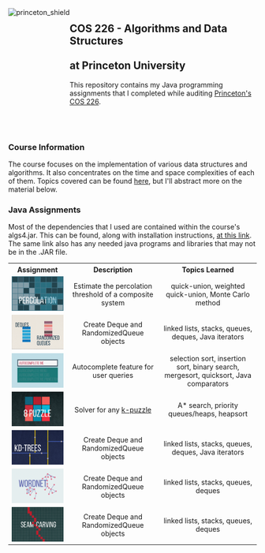  <img src="https://www.cs.princeton.edu/courses/archive/spring20/cos226/images/princeton-shield.gif" alt=princeton_shield align=left height=210 />  

 ## COS 226 - Algorithms and Data Structures<br></br>at Princeton University  
 
 This repository contains my Java programming assignments that I completed while auditing [Princeton's COS 226](https://www.cs.princeton.edu/courses/archive/spring20/cos226/syllabus.php).
 <br></br>
 <br></br>
 ### Course Information
 The course focuses on the implementation of various data structures and algorithms. It also concentrates on the time and space complexities of each of them.
 Topics covered can be found [here](https://www.cs.princeton.edu/courses/archive/spring20/cos226/lectures.php), but I'll abstract more on the material below.  
 
 ### Java Assignments
 Most of the dependencies that I used are contained within the course's algs4.jar. This can be found, along with installation instructions, [at this link](https://algs4.cs.princeton.edu/code). The same link also has any needed java programs and libraries that may not be in the .JAR file.
 
 <table style="width:100%">
  <tr>
    <th>Assignment</th>
    <th>Description</th>
    <th>Topics Learned</th>
  </tr>
  <tr>
    <td>
     <a href="https://github.com/ryanalbertson/COS226_Princeton_University/tree/master/Assignment1">
       <img src="./Assignment1/resources/logo.png" width = 200>
     </a>       
    </td>
    <td>
      <div align="center"> Estimate the percolation threshold of a composite system </div>
    </td>
    <td> 
      <div align="center"> quick-union, weighted quick-union, Monte Carlo method </div>
    </td>
  </tr>
  <tr>
    <td>
      <a href="https://github.com/ryanalbertson/COS226_Princeton_University/tree/master/Assignment2">
        <img src="./Assignment2/resources/logo.png" width = 200>
      </a>       
    </td>
    <td>
      <div align="center"> Create Deque and RandomizedQueue objects </div>
    </td>
    <td>
      <div align="center"> linked lists, stacks, queues, deques, Java iterators </div>
    </td>
  </tr>
   <tr>
    <td>
      <a href="https://github.com/ryanalbertson/COS226_Princeton_University/tree/master/Assignment3">
        <img src="./Assignment3/resources/logo.png" width = 200>
      </a>       
    </td>
    <td>
      <div align="center"> Autocomplete feature for user queries </div>
    </td>
    <td>
      <div align="center"> selection sort, insertion sort, binary search, mergesort, quicksort, Java comparators </div>
    </td>
  </tr>
   <tr>
    <td>
      <a href="https://github.com/ryanalbertson/COS226_Princeton_University/tree/master/Assignment4">
        <img src="./Assignment4/resources/logo.png" width = 200>
      </a>       
    </td>
    <td>
      <div align="center"> Solver for any <a href="https://en.wikipedia.org/wiki/15_puzzle" title="k-puzzle"> k-puzzle </a> </div>
    </td>
    <td>
     <div align="center"> A* search, priority queues/heaps, heapsort </div>
    </td>
  </tr>
   <tr>
    <td>
      <a href="https://github.com/ryanalbertson/COS226_Princeton_University/tree/master/Assignment5">
        <img src="./Assignment5/resources/logo.png" width = 200>
      </a>       
    </td>
    <td>
      <div align="center"> Create Deque and RandomizedQueue objects </div>
    </td>
    <td>
      <div align="center"> linked lists, stacks, queues, deques, Java iterators </div>
    </td>
  </tr>
   <tr>
    <td>
      <a href="https://github.com/ryanalbertson/COS226_Princeton_University/tree/master/Assignment6">
        <img src="./Assignment6/resources/logo.png" width = 200>
      </a>       
    </td>
    <td>
      <div align="center"> Create Deque and RandomizedQueue objects </div>
    </td>
    <td>
      <div align="center"> linked lists, stacks, queues, deques </div>
    </td>
  </tr>
   <tr>
    <td>
      <a href="https://github.com/ryanalbertson/COS226_Princeton_University/tree/master/Assignment7">
        <img src="./Assignment7/resources/logo.png" width = 200>
      </a>       
    </td>
    <td>
      <div align="center"> Create Deque and RandomizedQueue objects </div>
    </td>
    <td>
      <div align="center"> linked lists, stacks, queues, deques </div>
    </td>
  </tr>
</table>
 
 <!--- Left justify the assignment pictures and include a description of each. Make "Assignment 1 - _Percolation_" clickable to the repo. Include a sentence or two that describes what I did. Then list the data structures and algs used/learned. --->
 
 
 
